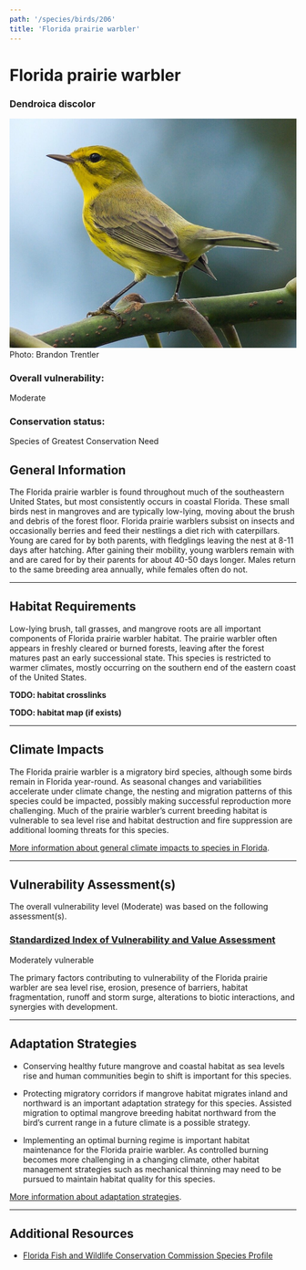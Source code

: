 ```yaml
---
path: '/species/birds/206'
title: 'Florida prairie warbler'
---
```


# Florida prairie warbler

### Dendroica discolor

<div id="TopSection">

<div class="header-photo"><img src="206.jpg" alt="Photo for Florida prairie warbler"/>
<figcaption>Photo: Brandon Trentler</figcaption></div>

<div>

### Overall vulnerability:

<div class="vulnerability vulnerability-moderate">Moderate</div>

### Conservation status:

Species of Greatest Conservation Need

</div>
</div>

## General Information

The Florida prairie warbler is found throughout much of the southeastern United States, but most consistently occurs in coastal Florida. These small birds nest in mangroves and are typically low-lying, moving about the brush and debris of the forest floor. Florida prairie warblers subsist on insects and occasionally berries and feed their nestlings a diet rich with caterpillars. Young are cared for by both parents, with fledglings leaving the nest at 8-11 days after hatching. After gaining their mobility, young warblers remain with and are cared for by their parents for about 40-50 days longer. Males return to the same breeding area annually, while females often do not.

<hr />

## Habitat Requirements



Low-lying brush, tall grasses, and mangrove roots are all important components of Florida prairie warbler habitat. The prairie warbler often appears in freshly cleared or burned forests, leaving after the forest matures past an early successional state. This species is restricted to warmer climates, mostly occurring on the southern end of the eastern coast of the United States.

**TODO: habitat crosslinks**

**TODO: habitat map (if exists)**

<hr />

## Climate Impacts

The Florida prairie warbler is a migratory bird species, although some birds remain in Florida year-round.  As seasonal changes and variabilities accelerate under climate change, the nesting and migration patterns of this species could be impacted, possibly making successful reproduction more challenging.  Much of the prairie warbler’s current breeding habitat is vulnerable to sea level rise and habitat destruction and fire suppression are additional looming threats for this species.

[More information about general climate impacts to species in Florida](/impacts/species).



<hr />

## Vulnerability Assessment(s)

The overall vulnerability level (Moderate) was based on the following assessment(s).
#### 
<div class="vulnerability-header">
<h3><a href="/impacts/vulnerability/sivva/species">Standardized Index of Vulnerability and Value Assessment</a></h3>
<div class="vulnerability vulnerability-moderate">Moderately vulnerable</div>
</div> 

The primary factors contributing to vulnerability of the Florida prairie warbler are sea level rise, erosion, presence of barriers, habitat fragmentation, runoff and storm surge, alterations to biotic interactions, and synergies with development.


<hr />

## Adaptation Strategies

- Conserving healthy future mangrove and coastal habitat as sea levels rise and human communities begin to shift is important for this species.

- Protecting migratory corridors if mangrove habitat migrates inland and northward is an important adaptation strategy for this species.  Assisted migration to optimal mangrove breeding habitat northward from the bird’s current range in a future climate is a possible strategy.

- Implementing an optimal burning regime is important habitat maintenance for the Florida prairie warbler.  As controlled burning becomes more challenging in a changing climate, other habitat management strategies such as mechanical thinning may need to be pursued to maintain habitat quality for this species.

[More information about adaptation strategies](/strategies).

<hr />


## Additional Resources

- [Florida Fish and Wildlife Conservation Commission Species Profile](http://legacy.myfwc.com/bba/docs/bba_PRWA.pdf)
